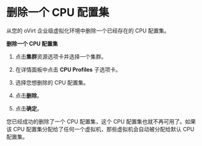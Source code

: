 # 删除一个 CPU 配置集

从您的 oVirt 企业级虚拟化环境中删除一个已经存在的 CPU 配置集。

**删除一个 CPU 配置集**

1. 点击**集群**资源选项卡并选择一个集群。

2. 在详情面板中点击 **CPU Profiles** 子选项卡。

3. 选择您想删除的 CPU 配置集。

4. 点击**删除**。

5. 点击**确定**。

您已经成功的删除了一个 CPU 配置集，这个 CPU 配置集也就不再可用了。如果该 CPU 配置集分配给了任何一个虚拟机，那些虚拟机会自动被分配给默认 CPU 配置集。
